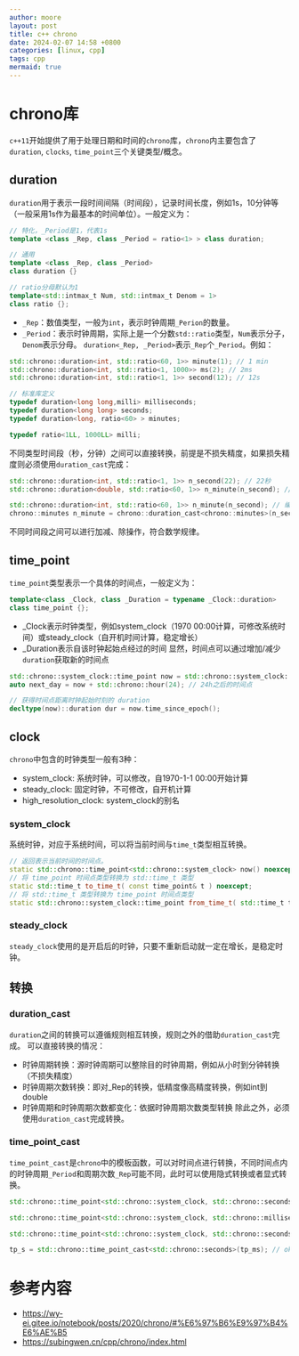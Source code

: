 ```yaml
---
author: moore
layout: post
title: c++ chrono
date: 2024-02-07 14:58 +0800
categories: [linux, cpp]
tags: cpp
mermaid: true
---
```


# chrono库

`c++11`开始提供了用于处理日期和时间的`chrono`库，`chrono`内主要包含了`duration`, `clocks`, `time_point`三个关键类型/概念。

## duration
`duration`用于表示一段时间间隔（时间段），记录时间长度，例如1s，10分钟等（一般采用1s作为最基本的时间单位）。一般定义为：
```cpp
// 特化，_Period是1，代表1s
template <class _Rep, class _Period = ratio<1> > class duration;

// 通用
template <class _Rep, class _Period>
class duration {}

// ratio分母默认为1
template<std::intmax_t Num, std::intmax_t Denom = 1>
class ratio {};
```
- `_Rep`：数值类型，一般为`int`，表示时钟周期`_Perion`的数量。
- `_Period`：表示时钟周期，实际上是一个分数`std::ratio`类型，`Num`表示分子，`Denom`表示分母。
`duration<_Rep, _Period>`表示`_Rep`个`_Period`。例如：

```cpp
std::chrono::duration<int, std::ratio<60, 1>> minute(1); // 1 min
std::chrono::duration<int, std::ratio<1, 1000>> ms(2); // 2ms
std::chrono::duration<int, std::ratio<1, 1>> second(12); // 12s

// 标准库定义
typedef duration<long long,milli> milliseconds;
typedef duration<long long> seconds;
typedef duration<long, ratio<60> > minutes;

typedef ratio<1LL, 1000LL> milli;
```
不同类型时间段（秒，分钟）之间可以直接转换，前提是不损失精度，如果损失精度则必须使用`duration_cast`完成：
```cpp
std::chrono::duration<int, std::ratio<1, 1>> n_second(22); // 22秒
std::chrono::duration<double, std::ratio<60, 1>> n_minute(n_second); // ok, 秒变分钟后由double表示

std::chrono::duration<int, std::ratio<60, 1>> n_minute(n_second); // 编译失败
chrono::minutes n_minute = chrono::duration_cast<chrono::minutes>(n_second); // ok，强制转换，损失精度
```
不同时间段之间可以进行加减、除操作，符合数学规律。

## time_point
`time_point`类型表示一个具体的时间点，一般定义为：
```cpp
template<class _Clock, class _Duration = typename _Clock::duration>
class time_point {};
```
- _Clock表示时钟类型，例如system_clock（1970 00:00计算，可修改系统时间）或steady_clock（自开机时间计算，稳定增长）
- _Duration表示自该时钟起始点经过的时间
显然，时间点可以通过增加/减少`duration`获取新的时间点
```cpp
std::chrono::system_clock::time_point now = std::chrono::system_clock::now();
auto next_day = now + std::chrono::hour(24); // 24h之后的时间点

// 获得时间点距离时钟起始时刻的 duration
decltype(now)::duration dur = now.time_since_epoch();
```

## clock

`chrono`中包含的时钟类型一般有3种：
- system_clock: 系统时钟，可以修改，自1970-1-1 00:00开始计算
- steady_clock: 固定时钟，不可修改，自开机计算
- high_resolution_clock: system_clock的别名

### system_clock
系统时钟，对应于系统时间，可以将当前时间与`time_t`类型相互转换。 
```cpp
// 返回表示当前时间的时间点。
static std::chrono::time_point<std::chrono::system_clock> now() noexcept;
// 将 time_point 时间点类型转换为 std::time_t 类型
static std::time_t to_time_t( const time_point& t ) noexcept;
// 将 std::time_t 类型转换为 time_point 时间点类型
static std::chrono::system_clock::time_point from_time_t( std::time_t t ) noexcept;
```

### steady_clock
`steady_clock`使用的是开启后的时钟，只要不重新启动就一定在增长，是稳定时钟。

## 转换

### duration_cast
`duration`之间的转换可以遵循规则相互转换，规则之外的借助`duration_cast`完成。
可以直接转换的情况：
- 时钟周期转换：源时钟周期可以整除目的时钟周期，例如从小时到分钟转换（不损失精度）
- 时钟周期次数转换：即对_Rep的转换，低精度像高精度转换，例如int到double
- 时钟周期和时钟周期次数都变化：依据时钟周期次数类型转换
除此之外，必须使用`duration_cast`完成转换。

### time_point_cast
`time_point_cast`是`chrono`中的模板函数，可以对时间点进行转换，不同时间点内的时钟周期`_Period`和周期次数`_Rep`可能不同，此时可以使用隐式转换或者显式转换。

```cpp
std::chrono::time_point<std::chrono::system_clock, std::chrono::seconds> tp_s(6);

std::chrono::time_point<std::chrono::system_clock, std::chrono::milliseconds> tp_ms(tp_s); // ok, 不损失精度

std::chrono::time_point<std::chrono::system_clock, std::chrono::seconds> ns(tp_ms); // error, 损失精度，不能直接隐式转换

tp_s = std::chrono::time_point_cast<std::chrono::seconds>(tp_ms); // ok, 显式转换，损失精度
```


# 参考内容
- https://wy-ei.gitee.io/notebook/posts/2020/chrono/#%E6%97%B6%E9%97%B4%E6%AE%B5
- https://subingwen.cn/cpp/chrono/index.html












